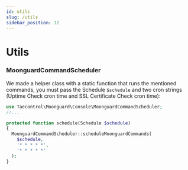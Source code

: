 ```yaml
---
id: utils
slug: /utils
sidebar_position: 12
---
```


# Utils

### MoonguardCommandScheduler

We made a helper class with a static function that runs the mentioned commands, you must pass the Schedule `$schedule` and two cron strings (Uptime Check cron time and SSL Certificate Check cron time):

```php title="app/Console/Kernel.php"
use Taecontrol\Moonguard\Console\MoonguardCommandScheduler;
//...

protected function schedule(Schedule $schedule)
{
  MoonguardCommandScheduler::scheduleMoonguardCommands(
    $schedule, 
    '* * * * *', 
    '* * * * *'
  );
}
```